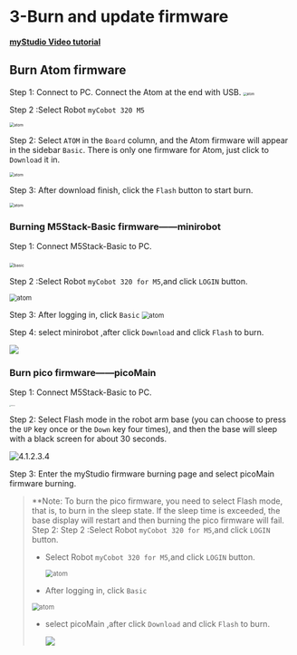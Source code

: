 # 3-Burn and update firmware

**[myStudio Video tutorial](https://www.bilibili.com/video/BV1Qr4y1N7B5/)**



## Burn Atom firmware

Step 1: Connect to PC. Connect the Atom at the end with USB.
<img src="./img/4.1.2.1-atom_PC.jpg" alt="atom" style="zoom:40%;" />



Step 2 :Select Robot `myCobot 320 M5`

<img src="./img/320/atom.png" alt="atom" style="zoom: 50%;" />

Step 2: Select `ATOM` in the `Board` column, and the Atom firmware will appear in the sidebar `Basic`. There is only one firmware for Atom, just click to `Download` it in.

<img src="./img/320/atom2.png" alt="atom" style="zoom: 50%;" />

Step 3:  After download finish, click the `Flash` button to start burn.

<img src="./img/320/atom3.png" alt="atom" style="zoom: 50%;" />





### Burning M5Stack-Basic firmware——minirobot

Step 1: Connect M5Stack-Basic to PC.

​	<img src="./img/4.1.2.1-basic_PC.jpg" alt="basic" style="zoom: 50%;" />

Step 2 :Select Robot `myCobot 320 for M5`,and click `LOGIN` button.

<img src="./img/320/1.png" alt="atom" style="zoom:80%;" />





Step 3: After logging in, click `Basic`
	<img src="./img/320/2.png" alt="atom" style="zoom: 80%;" />

Step 4: select minirobot ,after click `Download`    and click `Flash` to burn.

![](.\img\320\3.png)





### Burn pico firmware——picoMain

Step 1: Connect M5Stack-Basic to PC.

<img src="./img/4.1.2.3.3.jpg" alt="4.1.2.3.3" style="zoom: 15%;" />



Step 2: Select Flash mode in the robot arm base (you can choose to press the `UP` key once or the `Down` key four times), and then the base will sleep with a black screen for about 30 seconds.

![4.1.2.3.4](./img/4.1.2.3.4.gif)



Step 3: Enter the myStudio firmware burning page and select picoMain firmware burning.

> **Note: To burn the pico firmware, you need to select Flash mode, that is, to burn in the sleep state. If the sleep time is exceeded, the base display will restart and then burning the pico firmware will fail. Step 2: Step 2 :Select Robot `myCobot 320 for M5`,and click `LOGIN` button.
>
> - Select Robot `myCobot 320 for M5`,and click `LOGIN` button.
>
>   <img src="./img/320/1.png" alt="atom" style="zoom:80%;" />
>
>
>
>
>
> -  After logging in, click `Basic`
><img src="./img/320/2.png" alt="atom" style="zoom: 80%;" />
>
>
>
> - select picoMain ,after click `Download`    and click `Flash` to burn.
>
>   ![](.\img\320\8.png)
>
>


